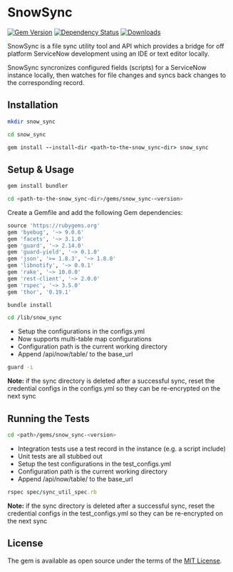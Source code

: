 # SnowSync

[![Gem Version](https://img.shields.io/badge/gem-v3.0.1-brightgreen.svg)](https://rubygems.org/gems/snow_sync) [![Dependency Status](https://img.shields.io/badge/dependencies-up--to--date-blue.svg)](https://rubygems.org/gems/snow_sync) [![Downloads](https://img.shields.io/badge/downloads-4k%2B-lightgrey.svg)](https://rubygems.org/gems/snow_sync)

SnowSync is a file sync utility tool and API which provides a bridge for off platform ServiceNow development using an IDE or text editor locally.

SnowSync syncronizes configured fields (scripts) for a ServiceNow instance locally, then watches for file changes and syncs back changes to the corresponding record.

## Installation

```bash
mkdir snow_sync
```

```bash
cd snow_sync
```

```ruby
gem install --install-dir <path-to-the-snow_sync-dir> snow_sync
```

## Setup & Usage

```ruby
gem install bundler
```

```bash
cd <path-to-the-snow_sync-dir>/gems/snow_sync-<version>
```

Create a Gemfile and add the following Gem dependencies:

```ruby
source 'https://rubygems.org'
gem 'byebug', '~> 9.0.6'
gem 'facets', '~> 3.1.0'
gem 'guard', '~> 2.14.0'
gem 'guard-yield', '~> 0.1.0'
gem 'json', '>= 1.8.3', '~> 1.8.0'
gem 'libnotify', '~> 0.9.1'
gem 'rake', '~> 10.0.0'
gem 'rest-client', '~> 2.0.0'
gem 'rspec', '~> 3.5.0'
gem 'thor', '0.19.1'
```

```bash
bundle install
```

```bash
cd /lib/snow_sync
```

* Setup the configurations in the configs.yml
* Now supports multi-table map configurations
* Configuration path is the current working directory
* Append /api/now/table/ to the base_url

```bash
guard -i
```

**Note:** if the sync directory is deleted after a successful sync, reset the credential configs in the configs.yml so they can be re-encrypted on the next sync


## Running the Tests

```bash
cd <path>/gems/snow_sync-<version>
```

* Integration tests use a test record in the instance (e.g. a script include)
* Unit tests are all stubbed out
* Setup the test configurations in the test_configs.yml
* Configuration path is the current working directory
* Append /api/now/table/ to the base_url

```ruby
rspec spec/sync_util_spec.rb
```

**Note:** if the sync directory is deleted after a successful sync, reset the credential configs in the test_configs.yml so they can be re-encrypted on the next sync

## License

The gem is available as open source under the terms of the [MIT License](http://opensource.org/licenses/MIT).
